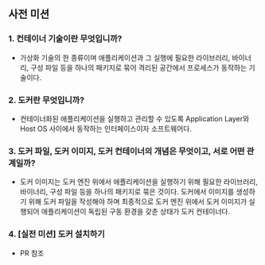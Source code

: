 ## 사전 미션

### 1. 컨테이너 기술이란 무엇입니까?

- 가상화 기술의 한 종류이며 애플리케이션과 그 실행에 필요한 라이브러리, 바이너리, 구성 파일 등을 하나의 패키지로 묶어 격리된 공간에서 프로세스가 동작하는 기술이다.

### 2. 도커란 무엇입니까?

- 컨테이너화된 애플리케이션을 실행하고 관리할 수 있도록 Application Layer와 Host OS 사이에서 동작하는 인터페이스이자 소프트웨어다.

### 3. 도커 파일, 도커 이미지, 도커 컨테이너의 개념은 무엇이고, 서로 어떤 관계일까?

- 도커 이미지는 도커 엔진 위에서 애플리케이션을 실행하기 위해 필요한 라이브러리, 바이너리, 구성 파일 등을 하나의 패키지로 묶은 것이다. 도커에서 이미지를 생성하기 위해 도커 파일을 작성해야 하며 최종적으로 도커 엔진 위에서 도커 이미지가 실행되어 애플리케이션이 독립된 구동 환경을 갖춘 상태가 도커 컨테이너다.

### 4. [실전 미션] 도커 설치하기

- PR 참조

